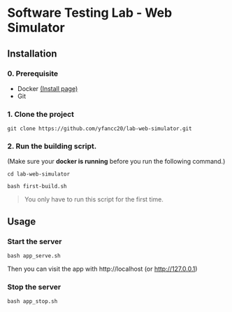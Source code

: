 # Software Testing Lab - Web Simulator


## Installation

### 0. Prerequisite
- Docker [(Install page)](https://www.docker.com/products/docker-desktop)
- Git

### 1. Clone the project
```
git clone https://github.com/yfancc20/lab-web-simulator.git
```

### 2. Run the building script.
(Make sure your **docker is running** before you run the following command.)
```
cd lab-web-simulator

bash first-build.sh
```
> You only have to run this script for the first time.


## Usage

### Start the server
```
bash app_serve.sh
```
Then you can visit the app with http://localhost (or http://127.0.0.1)

### Stop the server
```
bash app_stop.sh
```